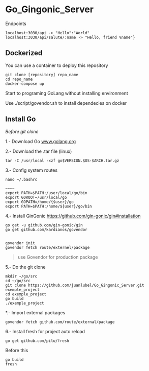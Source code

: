 # Go_Gingonic_Server

Endpoints

    localhost:3030/api -> "Hello":"World"
    localhost:3030/api/salute/:name -> "Hello, friend %name"}

## Dockerized

You can use a container to deploy this repository

    git clone [repository] repo_name
    cd repo_name
    docker-compose up

Start to programing GoLang without installing environment

Use ./script/govendor.sh to install dependecies on docker

## Install Go

_Before git clone_

1.- Download Go www.golang.org

2.- Download the .tar file (linux)

    tar -C /usr/local -xzf go$VERSION.$OS-$ARCH.tar.gz
    
3.- Config system routes
```
nano ~/.bashrc

~~~~
export PATH=$PATH:/user/local/go/bin
export GOROOT=/usr/local/go
export GOPATH=/home/{$user}/go
export PATH=$PATH:/home/${user}/go/bin

```
    
4.- Install GinGonic https://github.com/gin-gonic/gin#installation

    go get -u github.com/gin-gonic/gin
    go get github.com/kardianos/govendor
    
    
    govendor init
    govendor fetch route/externel/package
    
>use Govendor for production package
   
5.- Do the git clone

    mkdir ~/go/src
    cd ~/go/src
    git clone https://github.com/juanlubel/Go_Gingonic_Server.git exemple_project
    cd exemple_project
    go build
    ./exemple_project
    
*.- Import external packages

    govendor fetch github.com/route/external/package

6.- Install fresh for project auto reload

    go get github.com/pilu/fresh

Before this

    go build
    fresh
    